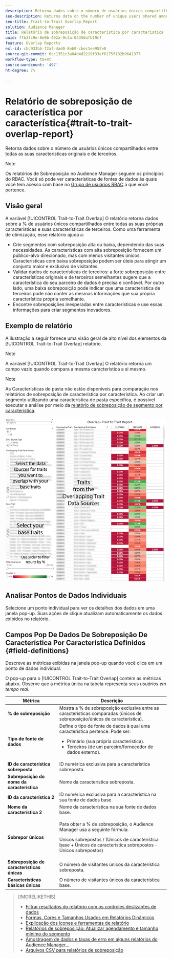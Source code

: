 ```yaml
---
description: Retorna dados sobre o número de usuários únicos compartilhados entre todas as suas características originais e de terceiros.
seo-description: Returns data on the number of unique users shared among all your first and third-party traits.
seo-title: Trait-to-Trait Overlap Report
solution: Audience Manager
title: Relatório de sobreposição de característica por característica
uuid: 7fb3fc9e-0e0b-492a-9c3a-04356afb19c7
feature: Overlap Reports
exl-id: cbc933bb-f2af-4ad0-8eb9-cbec1ee952e0
source-git-commit: 6cc1351c3a84d4d2219f33ef6175f182b9641377
workflow-type: tm+mt
source-wordcount: '497'
ht-degree: 7%

---
```


# Relatório de sobreposição de característica por característica{#trait-to-trait-overlap-report}

Retorna dados sobre o número de usuários únicos compartilhados entre todas as suas características originais e de terceiros.

>[!NOTE]
>
>Os relatórios de Sobreposição no Audience Manager seguem os princípios do RBAC. Você só pode ver características de fontes de dados às quais você tem acesso com base no [Grupo de usuários RBAC](/help/using/features/administration/administration-overview.md) a que você pertence.

<!-- 

c_overlap_reports.xml

 -->

## Visão geral

A variável [!UICONTROL Trait-to-Trait Overlap] O relatório retorna dados sobre a % de usuários únicos compartilhados entre todas as suas próprias características e suas características de terceiros. Como uma ferramenta de otimização, esse relatório ajuda a:

* Crie segmentos com sobreposição alta ou baixa, dependendo das suas necessidades. As características com alta sobreposição fornecem um público-alvo direcionado, mas com menos visitantes únicos. Características com baixa sobreposição podem ser úteis para atingir um conjunto maior e exclusivo de visitantes.
* Validar dados de características de terceiros: a forte sobreposição entre características originais e de terceiros semelhantes sugere que a característica do seu parceiro de dados é precisa e confiável. Por outro lado, uma baixa sobreposição pode indicar que uma característica de terceiros pode não conter as mesmas informações que sua própria característica própria semelhante.
* Encontre sobreposições inesperadas entre características e use essas informações para criar segmentos inovadores.

## Exemplo de relatório

A ilustração a seguir fornece uma visão geral de alto nível dos elementos da [!UICONTROL Trait-to-Trait Overlap] relatório.

>[!NOTE]
>
>A variável [!UICONTROL Trait-to-Trait Overlap] O relatório retorna um campo vazio quando compara a mesma característica a si mesmo.

>[!NOTE]
>
>As Características de pasta não estão disponíveis para comparação nos relatórios de sobreposição de característica por característica. Ao criar um segmento utilizando uma característica de pasta específica, é possível executar a análise por meio da [relatório de sobreposição de segmento por característica](/help/using/reporting/dynamic-reports/segment-trait-overlap-report.md).

![](assets/trait-to-trait-overlap.png)

## Analisar Pontos de Dados Individuais

Selecione um ponto individual para ver os detalhes dos dados em uma janela pop-up. Suas ações de clique atualizam automaticamente os dados exibidos no relatório.

## Campos Pop De Dados De Sobreposição De Característica Por Característica Definidos {#field-definitions}

Descreve as métricas exibidas na janela pop-up quando você clica em um ponto de dados individual.

<!-- 

r_t2t_data_pop.xml

 -->

O pop-up para o [!UICONTROL Trait-to-Trait Overlap] contém as métricas abaixo. Observe que a métrica única na tabela representa seus *usuários em tempo real*.

<table id="table_A2A0CFC47C1A404994B82E6630E711A2"> 
 <thead> 
  <tr> 
   <th colname="col1" class="entry"> Métrica </th> 
   <th colname="col2" class="entry"> Descrição </th> 
  </tr>
 </thead>
 <tbody> 
  <tr> 
   <td colname="col1"><b><span class="wintitle"> % de sobreposição</span></b> </td> 
   <td colname="col2"> Mostra a % de sobreposição exclusiva entre as características comparadas (únicos de sobreposição/únicos de característica). </td> 
  </tr> 
  <tr> 
   <td colname="col1"><b><span class="wintitle"> Tipo de fonte de dados</span></b> </td> 
   <td colname="col2">Define o tipo de fonte de dados à qual uma característica pertence. Pode ser: 
    <ul id="ul_0477C04A33FD4F5D998B98984E6554D3"> 
     <li id="li_50FCA48EDB5843AB8FB6C34ED2C0067D">Primário (sua própria característica). </li> 
     <li id="li_4F6148EDAEFE43FA8D505944E9FE3855">Terceiros (de um parceiro/fornecedor de dados externo). </li> 
    </ul> </td> 
  </tr> 
  <tr> 
   <td colname="col1"><b><span class="wintitle"> ID de característica sobreposta</span></b> </td> 
   <td colname="col2"> ID numérica exclusiva para a característica sobreposta. </td> 
  </tr> 
  <tr> 
   <td colname="col1"><b><span class="wintitle"> Sobreposição do nome da característica</span></b> </td> 
   <td colname="col2"> Nome da característica sobreposta. </td> 
  </tr>
    <tr> 
   <td colname="col1"><b><span class="wintitle"> ID da característica 2</span></b> </td> 
   <td colname="col2"> ID numérica exclusiva para a característica na sua fonte de dados base. </td> 
  </tr> 
  <tr> 
   <td colname="col1"><b><span class="wintitle"> Nome da característica 2</span></b> </td> 
   <td colname="col2"> Nome da característica na sua fonte de dados base. </td> 
  </tr> 
  <tr> 
   <td colname="col1"><b><span class="wintitle"> Sobrepor únicos</span></b> </td> 
   <td colname="col2"> <p>Para obter a % de sobreposição, o Audience Manager usa a seguinte fórmula:</p> <p>Únicos sobrepostos / (Únicos de característica base + Únicos de característica sobrepostos - Únicos sobrepostos)</p> </td> 
  </tr> 
  <tr> 
   <td colname="col1"><b><span class="wintitle"> Sobreposição de características únicas</span></b> </td> 
   <td colname="col2"> O número de visitantes únicos da característica sobreposta. </td> 
  </tr> 
    <tr> 
   <td colname="col1"><b><span class="wintitle"> Características básicas únicas</span></b> </td> 
   <td colname="col2"> O número de visitantes únicos da característica base. </td> 
  </tr> 
 </tbody> 
</table>

>[!MORELIKETHIS]
>
>* [Filtrar resultados do relatório com os controles deslizantes de dados](../../reporting/dynamic-reports/data-sliders.md)
>* [Formas, Cores e Tamanhos Usados em Relatórios Dinâmicos](../../reporting/dynamic-reports/interactive-report-technology.md#shapes-colors-sizes)
>* [Explicação dos ícones e ferramentas de relatório](../../reporting/dynamic-reports/interactive-report-technology.md#icons-tools-explained)
>* [Relatórios de sobreposição: Atualizar agendamento e tamanho mínimo do segmento](../../reporting/dynamic-reports/overlap-minimum-segment-size.md)
>* [Amostragem de dados e taxas de erro em alguns relatórios do Audience Manager...](../../reporting/report-sampling.md)
>* [Arquivos CSV para relatórios de sobreposição](../../reporting/dynamic-reports/overlap-csv-files.md)

